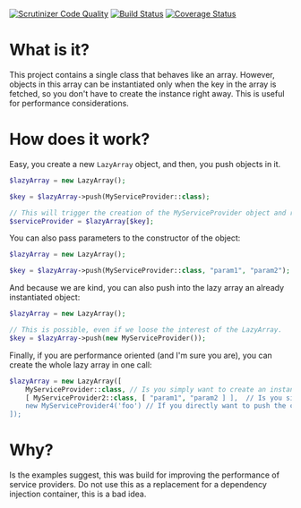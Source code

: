 [![Scrutinizer Code Quality](https://scrutinizer-ci.com/g/thecodingmachine/factory-to-definition/badges/quality-score.png?b=1.0)](https://scrutinizer-ci.com/g/thecodingmachine/factory-to-definition/?branch=1.0)
[![Build Status](https://travis-ci.org/thecodingmachine/factory-to-definition.svg?branch=1.0)](https://travis-ci.org/thecodingmachine/factory-to-definition)
[![Coverage Status](https://coveralls.io/repos/thecodingmachine/factory-to-definition/badge.svg?branch=1.0&service=github)](https://coveralls.io/github/thecodingmachine/factory-to-definition?branch=1.0)


What is it?
===========

This project contains a single class that behaves like an array.
However, objects in this array can be instantiated only when the key in the array is fetched, so you don't have to create the instance right away. This is useful for performance considerations.

How does it work?
=================

Easy, you create a new `LazyArray` object, and then, you push objects in it.

```php
$lazyArray = new LazyArray();

$key = $lazyArray->push(MyServiceProvider::class);

// This will trigger the creation of the MyServiceProvider object and return it.
$serviceProvider = $lazyArray[$key];
```

You can also pass parameters to the constructor of the object:

```php
$lazyArray = new LazyArray();

$key = $lazyArray->push(MyServiceProvider::class, "param1", "param2");
```

And because we are kind, you can also push into the lazy array an already instantiated object:

```php
$lazyArray = new LazyArray();

// This is possible, even if we loose the interest of the LazyArray.
$key = $lazyArray->push(new MyServiceProvider());
```


Finally, if you are performance oriented (and I'm sure you are), you can create the whole lazy array in one call:

```php
$lazyArray = new LazyArray([
    MyServiceProvider::class, // Is you simply want to create an instance without passing parameters
    [ MyServiceProvider2::class, [ "param1", "param2 ] ],  // Is you simply want to create an instance and pass parameters to the constructor
    new MyServiceProvider4('foo') // If you directly want to push the constructed instance.
]);
```

Why?
====

Is the examples suggest, this was build for improving the performance of service providers.
Do not use this as a replacement for a dependency injection container, this is a bad idea.